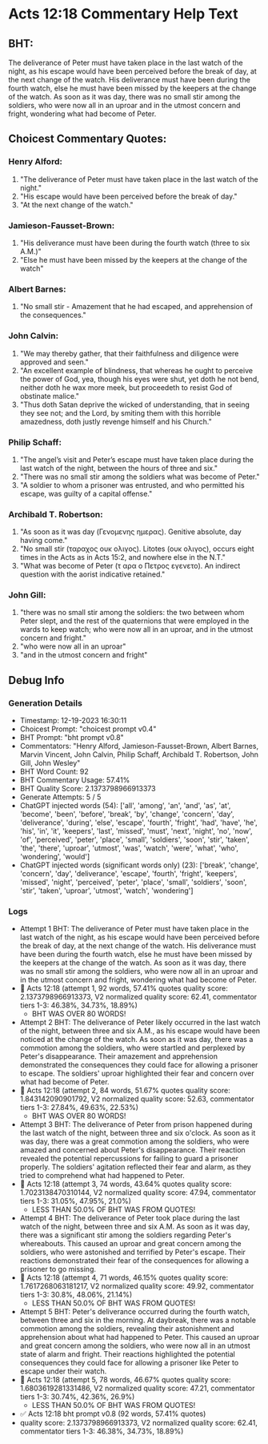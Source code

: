 # Acts 12:18 Commentary Help Text

## BHT:
The deliverance of Peter must have taken place in the last watch of the night, as his escape would have been perceived before the break of day, at the next change of the watch. His deliverance must have been during the fourth watch, else he must have been missed by the keepers at the change of the watch. As soon as it was day, there was no small stir among the soldiers, who were now all in an uproar and in the utmost concern and fright, wondering what had become of Peter.

## Choicest Commentary Quotes:
### Henry Alford:
1. "The deliverance of Peter must have taken place in the last watch of the night." 
2. "His escape would have been perceived before the break of day."
3. "At the next change of the watch."

### Jamieson-Fausset-Brown:
1. "His deliverance must have been during the fourth watch (three to six A.M.)" 
2. "Else he must have been missed by the keepers at the change of the watch"

### Albert Barnes:
1. "No small stir - Amazement that he had escaped, and apprehension of the consequences."

### John Calvin:
1. "We may thereby gather, that their faithfulness and diligence were approved and seen."
2. "An excellent example of blindness, that whereas he ought to perceive the power of God, yea, though his eyes were shut, yet doth he not bend, neither doth he wax more meek, but proceedeth to resist God of obstinate malice."
3. "Thus doth Satan deprive the wicked of understanding, that in seeing they see not; and the Lord, by smiting them with this horrible amazedness, doth justly revenge himself and his Church."

### Philip Schaff:
1. "The angel’s visit and Peter’s escape must have taken place during the last watch of the night, between the hours of three and six."
2. "There was no small stir among the soldiers what was become of Peter."
3. "A soldier to whom a prisoner was entrusted, and who permitted his escape, was guilty of a capital offense."

### Archibald T. Robertson:
1. "As soon as it was day (Γενομενης ημερας). Genitive absolute, day having come."
2. "No small stir (ταραχος ουκ ολιγος). Litotes (ουκ ολιγος), occurs eight times in the Acts as in Acts 15:2, and nowhere else in the N.T."
3. "What was become of Peter (τ αρα ο Πετρος εγενετο). An indirect question with the aorist indicative retained."

### John Gill:
1. "there was no small stir among the soldiers: the two between whom Peter slept, and the rest of the quaternions that were employed in the wards to keep watch; who were now all in an uproar, and in the utmost concern and fright." 
2. "who were now all in an uproar"
3. "and in the utmost concern and fright"


## Debug Info
### Generation Details
- Timestamp: 12-19-2023 16:30:11
- Choicest Prompt: "choicest prompt v0.4"
- BHT Prompt: "bht prompt v0.8"
- Commentators: "Henry Alford, Jamieson-Fausset-Brown, Albert Barnes, Marvin Vincent, John Calvin, Philip Schaff, Archibald T. Robertson, John Gill, John Wesley"
- BHT Word Count: 92
- BHT Commentary Usage: 57.41%
- BHT Quality Score: 2.1373798966913373
- Generate Attempts: 5 / 5
- ChatGPT injected words (54):
	['all', 'among', 'an', 'and', 'as', 'at', 'become', 'been', 'before', 'break', 'by', 'change', 'concern', 'day', 'deliverance', 'during', 'else', 'escape', 'fourth', 'fright', 'had', 'have', 'he', 'his', 'in', 'it', 'keepers', 'last', 'missed', 'must', 'next', 'night', 'no', 'now', 'of', 'perceived', 'peter', 'place', 'small', 'soldiers', 'soon', 'stir', 'taken', 'the', 'there', 'uproar', 'utmost', 'was', 'watch', 'were', 'what', 'who', 'wondering', 'would']
- ChatGPT injected words (significant words only) (23):
	['break', 'change', 'concern', 'day', 'deliverance', 'escape', 'fourth', 'fright', 'keepers', 'missed', 'night', 'perceived', 'peter', 'place', 'small', 'soldiers', 'soon', 'stir', 'taken', 'uproar', 'utmost', 'watch', 'wondering']

### Logs
- Attempt 1 BHT: The deliverance of Peter must have taken place in the last watch of the night, as his escape would have been perceived before the break of day, at the next change of the watch. His deliverance must have been during the fourth watch, else he must have been missed by the keepers at the change of the watch. As soon as it was day, there was no small stir among the soldiers, who were now all in an uproar and in the utmost concern and fright, wondering what had become of Peter.
- 🔄 Acts 12:18 (attempt 1, 92 words, 57.41% quotes quality score: 2.1373798966913373, V2 normalized quality score: 62.41, commentator tiers 1-3: 46.38%, 34.73%, 18.89%) 
	- BHT WAS OVER 80 WORDS!
- Attempt 2 BHT: The deliverance of Peter likely occurred in the last watch of the night, between three and six A.M., as his escape would have been noticed at the change of the watch. As soon as it was day, there was a commotion among the soldiers, who were startled and perplexed by Peter's disappearance. Their amazement and apprehension demonstrated the consequences they could face for allowing a prisoner to escape. The soldiers' uproar highlighted their fear and concern over what had become of Peter.
- 🔄 Acts 12:18 (attempt 2, 84 words, 51.67% quotes quality score: 1.843142090901792, V2 normalized quality score: 52.63, commentator tiers 1-3: 27.84%, 49.63%, 22.53%) 
	- BHT WAS OVER 80 WORDS!
- Attempt 3 BHT: The deliverance of Peter from prison happened during the last watch of the night, between three and six o'clock. As soon as it was day, there was a great commotion among the soldiers, who were amazed and concerned about Peter's disappearance. Their reaction revealed the potential repercussions for failing to guard a prisoner properly. The soldiers' agitation reflected their fear and alarm, as they tried to comprehend what had happened to Peter.
- 🔄 Acts 12:18 (attempt 3, 74 words, 43.64% quotes quality score: 1.7023138470310144, V2 normalized quality score: 47.94, commentator tiers 1-3: 31.05%, 47.95%, 21.0%) 
	- LESS THAN 50.0% OF BHT WAS FROM QUOTES!
- Attempt 4 BHT: The deliverance of Peter took place during the last watch of the night, between three and six A.M. As soon as it was day, there was a significant stir among the soldiers regarding Peter's whereabouts. This caused an uproar and great concern among the soldiers, who were astonished and terrified by Peter's escape. Their reactions demonstrated their fear of the consequences for allowing a prisoner to go missing.
- 🔄 Acts 12:18 (attempt 4, 71 words, 46.15% quotes quality score: 1.7617268063181217, V2 normalized quality score: 49.92, commentator tiers 1-3: 30.8%, 48.06%, 21.14%) 
	- LESS THAN 50.0% OF BHT WAS FROM QUOTES!
- Attempt 5 BHT: Peter's deliverance occurred during the fourth watch, between three and six in the morning. At daybreak, there was a notable commotion among the soldiers, revealing their astonishment and apprehension about what had happened to Peter. This caused an uproar and great concern among the soldiers, who were now all in an utmost state of alarm and fright. Their reactions highlighted the potential consequences they could face for allowing a prisoner like Peter to escape under their watch.
- 🔄 Acts 12:18 (attempt 5, 78 words, 46.67% quotes quality score: 1.6803619281331486, V2 normalized quality score: 47.21, commentator tiers 1-3: 30.74%, 42.36%, 26.9%) 
	- LESS THAN 50.0% OF BHT WAS FROM QUOTES!
- ✅ Acts 12:18 bht prompt v0.8 (92 words, 57.41% quotes)
- quality score: 2.1373798966913373, V2 normalized quality score: 62.41, commentator tiers 1-3: 46.38%, 34.73%, 18.89%)